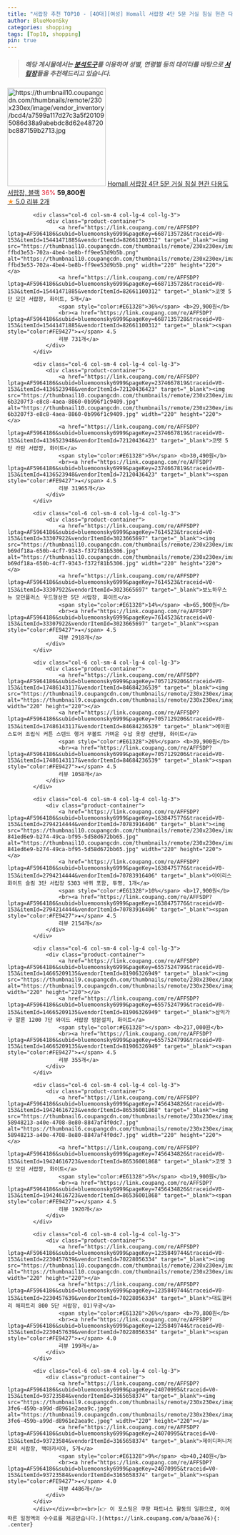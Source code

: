 ```yaml
---
title: "서랍장 추천 TOP10 - [40대][여성] Homall 서랍장 4단 5문 거실 침실 현관 다용도 서랍장, 블랙"
author: BlueMoonSky
categories: shopping
tags: [Top10, shopping]
pin: true
---
```


> ##### 해당 게시물에서는 [**분석도구**](https://itemscout.io/)를 이용하여 **성별**, **연령별** 등의 데이터를 바탕으로 [**서랍장**](https://link.coupang.com/a/baae76)들을 추천해드리고 있습니다.
<div class="container"><div class="row">
            <div class="col-6 col-sm-4 col-lg-4 col-lg-3">
                <div class="product-container">
                    <a href="https://link.coupang.com/re/AFFSDP?lptag=AF5964186&subid=bluemoonsky6999&pageKey=7432833968&traceid=V0-153&itemId=19308803336&vendorItemId=86472159241" target="_blank"><img src="https://thumbnail10.coupangcdn.com/thumbnails/remote/230x230ex/image/vendor_inventory/bcd4/a7599a117d27c3a5f201095086d38a9abebdc8d62e48720bc887159b2713.jpg" alt="https://thumbnail10.coupangcdn.com/thumbnails/remote/230x230ex/image/vendor_inventory/bcd4/a7599a117d27c3a5f201095086d38a9abebdc8d62e48720bc887159b2713.jpg" width="220" height="220"></a>
                    <a href="https://link.coupang.com/re/AFFSDP?lptag=AF5964186&subid=bluemoonsky6999&pageKey=7432833968&traceid=V0-153&itemId=19308803336&vendorItemId=86472159241" target="_blank">Homall 서랍장 4단 5문 거실 침실 현관 다용도 서랍장, 블랙</a>
                    <span style="color:#E61328">36%</span> <b>59,800원</b>
                    <br><a href="https://link.coupang.com/re/AFFSDP?lptag=AF5964186&subid=bluemoonsky6999&pageKey=7432833968&traceid=V0-153&itemId=19308803336&vendorItemId=86472159241" target="_blank"><span style="color:#FE9427">★</span> 5.0
                    리뷰 2개</a>
                </div>
            </div>
            
            <div class="col-6 col-sm-4 col-lg-4 col-lg-3">
                <div class="product-container">
                    <a href="https://link.coupang.com/re/AFFSDP?lptag=AF5964186&subid=bluemoonsky6999&pageKey=6687135728&traceid=V0-153&itemId=15441471885&vendorItemId=82661100312" target="_blank"><img src="https://thumbnail10.coupangcdn.com/thumbnails/remote/230x230ex/image/retail/images/1688778934821905-ffbd3e53-702a-4be4-be8b-ff9ee53d9b5b.png" alt="https://thumbnail10.coupangcdn.com/thumbnails/remote/230x230ex/image/retail/images/1688778934821905-ffbd3e53-702a-4be4-be8b-ff9ee53d9b5b.png" width="220" height="220"></a>
                    <a href="https://link.coupang.com/re/AFFSDP?lptag=AF5964186&subid=bluemoonsky6999&pageKey=6687135728&traceid=V0-153&itemId=15441471885&vendorItemId=82661100312" target="_blank">코멧 5단 모던 서랍장, 화이트, 5개</a>
                    <span style="color:#E61328">36%</span> <b>29,900원</b>
                    <br><a href="https://link.coupang.com/re/AFFSDP?lptag=AF5964186&subid=bluemoonsky6999&pageKey=6687135728&traceid=V0-153&itemId=15441471885&vendorItemId=82661100312" target="_blank"><span style="color:#FE9427">★</span> 4.5
                    리뷰 731개</a>
                </div>
            </div>
            
            <div class="col-6 col-sm-4 col-lg-4 col-lg-3">
                <div class="product-container">
                    <a href="https://link.coupang.com/re/AFFSDP?lptag=AF5964186&subid=bluemoonsky6999&pageKey=2374667819&traceid=V0-153&itemId=4136523948&vendorItemId=72120436423" target="_blank"><img src="https://thumbnail10.coupangcdn.com/thumbnails/remote/230x230ex/image/retail/images/1140390996678609-6b3207f3-e8c8-4aea-8860-0b996f1c9409.jpg" alt="https://thumbnail10.coupangcdn.com/thumbnails/remote/230x230ex/image/retail/images/1140390996678609-6b3207f3-e8c8-4aea-8860-0b996f1c9409.jpg" width="220" height="220"></a>
                    <a href="https://link.coupang.com/re/AFFSDP?lptag=AF5964186&subid=bluemoonsky6999&pageKey=2374667819&traceid=V0-153&itemId=4136523948&vendorItemId=72120436423" target="_blank">코멧 5단 라탄 서랍장, 화이트</a>
                    <span style="color:#E61328">5%</span> <b>30,490원</b>
                    <br><a href="https://link.coupang.com/re/AFFSDP?lptag=AF5964186&subid=bluemoonsky6999&pageKey=2374667819&traceid=V0-153&itemId=4136523948&vendorItemId=72120436423" target="_blank"><span style="color:#FE9427">★</span> 4.5
                    리뷰 31965개</a>
                </div>
            </div>
            
            <div class="col-6 col-sm-4 col-lg-4 col-lg-3">
                <div class="product-container">
                    <a href="https://link.coupang.com/re/AFFSDP?lptag=AF5964186&subid=bluemoonsky6999&pageKey=7614523&traceid=V0-153&itemId=33307922&vendorItemId=3023665697" target="_blank"><img src="https://thumbnail10.coupangcdn.com/thumbnails/remote/230x230ex/image/retail/images/548961995136833-b69df18a-650b-4cf7-9343-f372f81b5306.jpg" alt="https://thumbnail10.coupangcdn.com/thumbnails/remote/230x230ex/image/retail/images/548961995136833-b69df18a-650b-4cf7-9343-f372f81b5306.jpg" width="220" height="220"></a>
                    <a href="https://link.coupang.com/re/AFFSDP?lptag=AF5964186&subid=bluemoonsky6999&pageKey=7614523&traceid=V0-153&itemId=33307922&vendorItemId=3023665697" target="_blank">보노하우스 뉴 모던플러스 우드형상판 5단 서랍장, 화이트</a>
                    <span style="color:#E61328">14%</span> <b>65,900원</b>
                    <br><a href="https://link.coupang.com/re/AFFSDP?lptag=AF5964186&subid=bluemoonsky6999&pageKey=7614523&traceid=V0-153&itemId=33307922&vendorItemId=3023665697" target="_blank"><span style="color:#FE9427">★</span> 4.5
                    리뷰 2918개</a>
                </div>
            </div>
            
            <div class="col-6 col-sm-4 col-lg-4 col-lg-3">
                <div class="product-container">
                    <a href="https://link.coupang.com/re/AFFSDP?lptag=AF5964186&subid=bluemoonsky6999&pageKey=7057129206&traceid=V0-153&itemId=17486143117&vendorItemId=84684236539" target="_blank"><img src="https://thumbnail9.coupangcdn.com/thumbnails/remote/230x230ex/image/vendor_inventory/ec8a/3980ba8f2f71e0d0de7c9634e219d10c8f126cdad291437f4d7f2407ae42.jpg" alt="https://thumbnail9.coupangcdn.com/thumbnails/remote/230x230ex/image/vendor_inventory/ec8a/3980ba8f2f71e0d0de7c9634e219d10c8f126cdad291437f4d7f2407ae42.jpg" width="220" height="220"></a>
                    <a href="https://link.coupang.com/re/AFFSDP?lptag=AF5964186&subid=bluemoonsky6999&pageKey=7057129206&traceid=V0-153&itemId=17486143117&vendorItemId=84684236539" target="_blank">에이원스토어 조립식 커튼 스텐드 행거 무볼트 가벼운 수납 옷장 선반형, 화이트</a>
                    <span style="color:#E61328">26%</span> <b>39,900원</b>
                    <br><a href="https://link.coupang.com/re/AFFSDP?lptag=AF5964186&subid=bluemoonsky6999&pageKey=7057129206&traceid=V0-153&itemId=17486143117&vendorItemId=84684236539" target="_blank"><span style="color:#FE9427">★</span> 4.5
                    리뷰 1058개</a>
                </div>
            </div>
            
            <div class="col-6 col-sm-4 col-lg-4 col-lg-3">
                <div class="product-container">
                    <a href="https://link.coupang.com/re/AFFSDP?lptag=AF5964186&subid=bluemoonsky6999&pageKey=1638475776&traceid=V0-153&itemId=2794214444&vendorItemId=70783916406" target="_blank"><img src="https://thumbnail10.coupangcdn.com/thumbnails/remote/230x230ex/image/retail/images/6512414372140804-841ed6e9-b274-49ca-bf95-5d58d672bb65.jpg" alt="https://thumbnail10.coupangcdn.com/thumbnails/remote/230x230ex/image/retail/images/6512414372140804-841ed6e9-b274-49ca-bf95-5d58d672bb65.jpg" width="220" height="220"></a>
                    <a href="https://link.coupang.com/re/AFFSDP?lptag=AF5964186&subid=bluemoonsky6999&pageKey=1638475776&traceid=V0-153&itemId=2794214444&vendorItemId=70783916406" target="_blank">아이리스 화이트 슬림 3단 서랍장 S303 바퀴 포함, 투명, 1개</a>
                    <span style="color:#E61328">10%</span> <b>17,900원</b>
                    <br><a href="https://link.coupang.com/re/AFFSDP?lptag=AF5964186&subid=bluemoonsky6999&pageKey=1638475776&traceid=V0-153&itemId=2794214444&vendorItemId=70783916406" target="_blank"><span style="color:#FE9427">★</span> 4.5
                    리뷰 2154개</a>
                </div>
            </div>
            
            <div class="col-6 col-sm-4 col-lg-4 col-lg-3">
                <div class="product-container">
                    <a href="https://link.coupang.com/re/AFFSDP?lptag=AF5964186&subid=bluemoonsky6999&pageKey=6557524799&traceid=V0-153&itemId=14665209135&vendorItemId=81906326949" target="_blank"><img src="https://thumbnail9.coupangcdn.com/thumbnails/remote/230x230ex/image/rs_quotation_api/fzfstlxo/0e203e7d6a92401297e7f3d1398f5515.jpg" alt="https://thumbnail9.coupangcdn.com/thumbnails/remote/230x230ex/image/rs_quotation_api/fzfstlxo/0e203e7d6a92401297e7f3d1398f5515.jpg" width="220" height="220"></a>
                    <a href="https://link.coupang.com/re/AFFSDP?lptag=AF5964186&subid=bluemoonsky6999&pageKey=6557524799&traceid=V0-153&itemId=14665209135&vendorItemId=81906326949" target="_blank">삼익가구 말론 1200 7단 와이드 서랍장 방문설치, 화이트</a>
                    <span style="color:#E61328"></span> <b>217,000원</b>
                    <br><a href="https://link.coupang.com/re/AFFSDP?lptag=AF5964186&subid=bluemoonsky6999&pageKey=6557524799&traceid=V0-153&itemId=14665209135&vendorItemId=81906326949" target="_blank"><span style="color:#FE9427">★</span> 4.5
                    리뷰 355개</a>
                </div>
            </div>
            
            <div class="col-6 col-sm-4 col-lg-4 col-lg-3">
                <div class="product-container">
                    <a href="https://link.coupang.com/re/AFFSDP?lptag=AF5964186&subid=bluemoonsky6999&pageKey=7456434826&traceid=V0-153&itemId=19424616723&vendorItemId=86536001868" target="_blank"><img src="https://thumbnail6.coupangcdn.com/thumbnails/remote/230x230ex/image/retail/images/5891832189840099-58948213-a40e-4708-8e80-8847af4f0dc7.jpg" alt="https://thumbnail6.coupangcdn.com/thumbnails/remote/230x230ex/image/retail/images/5891832189840099-58948213-a40e-4708-8e80-8847af4f0dc7.jpg" width="220" height="220"></a>
                    <a href="https://link.coupang.com/re/AFFSDP?lptag=AF5964186&subid=bluemoonsky6999&pageKey=7456434826&traceid=V0-153&itemId=19424616723&vendorItemId=86536001868" target="_blank">코멧 3단 모던 서랍장, 화이트</a>
                    <span style="color:#E61328">5%</span> <b>19,900원</b>
                    <br><a href="https://link.coupang.com/re/AFFSDP?lptag=AF5964186&subid=bluemoonsky6999&pageKey=7456434826&traceid=V0-153&itemId=19424616723&vendorItemId=86536001868" target="_blank"><span style="color:#FE9427">★</span> 4.5
                    리뷰 1920개</a>
                </div>
            </div>
            
            <div class="col-6 col-sm-4 col-lg-4 col-lg-3">
                <div class="product-container">
                    <a href="https://link.coupang.com/re/AFFSDP?lptag=AF5964186&subid=bluemoonsky6999&pageKey=1235849744&traceid=V0-153&itemId=2230457639&vendorItemId=70228056334" target="_blank"><img src="https://thumbnail10.coupangcdn.com/thumbnails/remote/230x230ex/image/vendor_inventory/6d0d/1ea9a8603cb405550d93d201f14873df2dd0b0d09230f724c570e6ce1b7d.jpg" alt="https://thumbnail10.coupangcdn.com/thumbnails/remote/230x230ex/image/vendor_inventory/6d0d/1ea9a8603cb405550d93d201f14873df2dd0b0d09230f724c570e6ce1b7d.jpg" width="220" height="220"></a>
                    <a href="https://link.coupang.com/re/AFFSDP?lptag=AF5964186&subid=bluemoonsky6999&pageKey=1235849744&traceid=V0-153&itemId=2230457639&vendorItemId=70228056334" target="_blank">대도갤러리 해피트리 800 5단 서랍장, 01)무광</a>
                    <span style="color:#E61328">26%</span> <b>79,800원</b>
                    <br><a href="https://link.coupang.com/re/AFFSDP?lptag=AF5964186&subid=bluemoonsky6999&pageKey=1235849744&traceid=V0-153&itemId=2230457639&vendorItemId=70228056334" target="_blank"><span style="color:#FE9427">★</span> 4.0
                    리뷰 199개</a>
                </div>
            </div>
            
            <div class="col-6 col-sm-4 col-lg-4 col-lg-3">
                <div class="product-container">
                    <a href="https://link.coupang.com/re/AFFSDP?lptag=AF5964186&subid=bluemoonsky6999&pageKey=24070995&traceid=V0-153&itemId=93723584&vendorItemId=3165658374" target="_blank"><img src="https://thumbnail9.coupangcdn.com/thumbnails/remote/230x230ex/image/retail/images/2017/06/12/18/4/476063c7-3fe6-459b-a99d-d8961e2aea9c.jpeg" alt="https://thumbnail9.coupangcdn.com/thumbnails/remote/230x230ex/image/retail/images/2017/06/12/18/4/476063c7-3fe6-459b-a99d-d8961e2aea9c.jpeg" width="220" height="220"></a>
                    <a href="https://link.coupang.com/re/AFFSDP?lptag=AF5964186&subid=bluemoonsky6999&pageKey=24070995&traceid=V0-153&itemId=93723584&vendorItemId=3165658374" target="_blank">제이디퍼니처 로미 서랍장, 백아카시아, 5개</a>
                    <span style="color:#E61328">9%</span> <b>40,240원</b>
                    <br><a href="https://link.coupang.com/re/AFFSDP?lptag=AF5964186&subid=bluemoonsky6999&pageKey=24070995&traceid=V0-153&itemId=93723584&vendorItemId=3165658374" target="_blank"><span style="color:#FE9427">★</span> 4.0
                    리뷰 4486개</a>
                </div>
            </div>
            </div></div><br><br>[👉 이 포스팅은 쿠팡 파트너스 활동의 일환으로, 이에 따른 일정액의 수수료를 제공받습니다.](https://link.coupang.com/a/baae76){: .center}